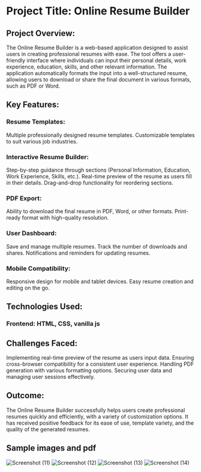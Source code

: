 # Project Title: Online Resume Builder
## Project Overview:

The Online Resume Builder is a web-based application designed to assist users in creating professional resumes with ease. The tool offers a user-friendly interface where individuals can input their personal details, work experience, education, skills, and other relevant information. The application automatically formats the input into a well-structured resume, allowing users to download or share the final document in various formats, such as PDF or Word.

## Key Features:

### Resume Templates:
Multiple professionally designed resume templates.
Customizable templates to suit various job industries.

### Interactive Resume Builder:
Step-by-step guidance through sections (Personal Information, Education, Work Experience, Skills, etc.).
Real-time preview of the resume as users fill in their details.
Drag-and-drop functionality for reordering sections.

### PDF Export:
Ability to download the final resume in PDF, Word, or other formats.
Print-ready format with high-quality resolution.

### User Dashboard:
Save and manage multiple resumes.
Track the number of downloads and shares.
Notifications and reminders for updating resumes.

### Mobile Compatibility:
Responsive design for mobile and tablet devices.
Easy resume creation and editing on the go.

## Technologies Used:

### Frontend: HTML, CSS, vanilla js

## Challenges Faced:
Implementing real-time preview of the resume as users input data.
Ensuring cross-browser compatibility for a consistent user experience.
Handling PDF generation with various formatting options.
Securing user data and managing user sessions effectively.

## Outcome:
The Online Resume Builder successfully helps users create professional resumes quickly and efficiently, with a variety of customization options. It has received positive feedback for its ease of use, template variety, and the quality of the generated resumes.

## Sample images and pdf
![Screenshot (11)](https://github.com/user-attachments/assets/175c78bf-0972-4b03-bd31-bd338fd1c485)
![Screenshot (12)](https://github.com/user-attachments/assets/8408d643-ddac-46fd-bc1f-3aa15148348d)
![Screenshot (13)](https://github.com/user-attachments/assets/5ec07b25-2d74-406f-b6a1-8af08f2d0f14)
![Screenshot (14)](https://github.com/user-attachments/assets/066e97c1-7468-4094-8c4d-b38aca9f9b2a)

